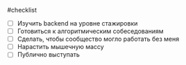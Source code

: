 #checklist 

- [ ] Изучить backend на уровне стажировки
- [ ] Готовиться к алгоритмическим собеседованиям
- [ ] Сделать, чтобы сообщество могло работать без меня
- [ ] Нарастить мышечную массу
- [ ] Публично выступать